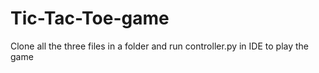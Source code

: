 # Tic-Tac-Toe-game
Clone all the three files in a folder and run controller.py in IDE to play the game
